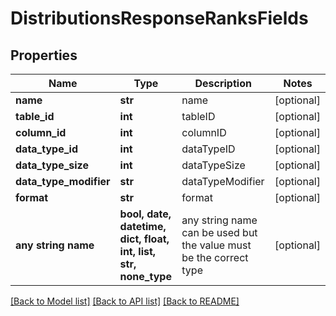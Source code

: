 # DistributionsResponseRanksFields


## Properties
Name | Type | Description | Notes
------------ | ------------- | ------------- | -------------
**name** | **str** | name | [optional] 
**table_id** | **int** | tableID | [optional] 
**column_id** | **int** | columnID | [optional] 
**data_type_id** | **int** | dataTypeID | [optional] 
**data_type_size** | **int** | dataTypeSize | [optional] 
**data_type_modifier** | **str** | dataTypeModifier | [optional] 
**format** | **str** | format | [optional] 
**any string name** | **bool, date, datetime, dict, float, int, list, str, none_type** | any string name can be used but the value must be the correct type | [optional]

[[Back to Model list]](../README.md#documentation-for-models) [[Back to API list]](../README.md#documentation-for-api-endpoints) [[Back to README]](../README.md)


